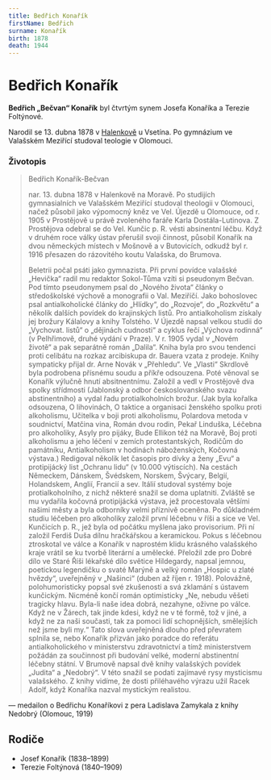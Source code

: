 ```yaml
---
title: Bedřich Konařík
firstName: Bedřich
surname: Konařík
birth: 1878
death: 1944
---
```

# Bedřich Konařík

**Bedřich „Bečvan“ Konařík** byl čtvrtým synem Josefa Konaříka a Terezie Foltýnové.

Narodil se 13. dubna 1878 v [Halenkově](https://cs.wikipedia.org/wiki/Halenkov) u Vsetína. Po gymnázium ve Valašském Meziřící studoval teologie v Olomouci.


### Životopis

> Bedřich Konařík-Bečvan
>
> nar. 13. dubna 1878 v Halenkově na Moravě. Po studijích gymnasialních ve Valašském Meziřící studoval theologii v Olomouci, načež působil jako výpomocný kněz ve Vel. Újezdě u Olomouce, od r. 1905 v Prostějově u právě zvoleného faráře Karla Dostála-Lutinova. Z Prostějova odebral se do Vel. Kunčic p. R. vésti absinentní léčbu. Když v druhém roce války ústav přerušil svoji činnost, působil Konařík na dvou německých místech v Mošnově a v Butovicích, odkudž byl r. 1916 přesazen do rázovitého koutu Valašska, do Brumova.
>
> Beletrii počal psáti jako gymnazista. Při první povídce valašské „Hevička“ radil mu redaktor Sokol-Tůma vzíti si pseudonym Bečvan. Pod tímto pseudonymem psal do „Nového života“ články o středoškolské výchově a monografii o Val. Meziříčí. Jako bohoslovec psal antialkoholické články do „Hlídky“, do „Rozvoje“, do „Rozkvětu“ a několik dalších povídek do krajinských listů. Pro antialkoholism získaly jej brožury Kálalovy a knihy Tolstého. V Újezdě napsal velkou studii do „Vychovat. listů“ o „dějinách cudnosti“ a cyklus řečí „Výchova rodinná“ (v Pelhřimově, druhé vydání v Praze). V r. 1905 vydal v „Novém životě“ a pak separátně román „Dalila“. Kniha byla pro svou tendenci proti celibátu na rozkaz arcibiskupa dr. Bauera vzata z prodeje. Knihy sympaticky přijal dr. Arne Novák v „Přehledu“. Ve „Vlasti“ Skrdlově byla podrobena přísnému soudu a příkře odsouzena. Poté věnoval se Konařík výlučně hnutí absitnentnímu. Založil a vedl v Prostějově dva spolky střídmosti (Jablonský a odbor českoslovanského svazu abstinentního) a vydal řadu protialkoholních brožur. (Jak byla kořalka odsouzena, O lihovinách, O taktice a organisaci ženského spolku proti alkoholismu, Učitelka v boji proti alkoholismu, Polardova metoda v soudnictví, Matčina vina, Román dvou rodin, Pekař Linduška, Léčebna pro alkoholiky, Asyly pro pijáky, Bude Ellikon též na Moravě, Boj proti alkoholismu a jeho léčení v zemích protestantských, Rodičům do památníku, Antialkoholism v hodinách náboženských, Kočovná výstava.) Redigoval několik let časopis pro dívky a ženy „Evu“ a protipijácký list „Ochranu lidu“ (v 10.000 výtiscích). Na cestách Německem, Dánskem, Švédskem, Norskem, Švýcary, Belgií, Holandskem, Anglií, Francií a sev. Itálií studoval systémy boje protialkoholního, z nichž některé snažil se doma uplatniti. Zvláště se mu vydařila kočovná protipijácká výstava, jež procestovala většími našimi městy a byla odborníky velmi příznivě oceněna. Po důkladném studiu léčeben pro alkoholiky založil první léčebnu v říši a sice ve Vel. Kunčicích p. R., jež byla od počátku myšlena jako provisorium. Při ní založil Ferdiš Duša dílnu hračkářskou a keramickou. Pokus s léčebnou ztroskotal ve válce a Konařík v naprostém klidu krásného valašského kraje vrátil se ku tvorbě literární a umělecké. Přeložil zde pro Dobré dílo ve Staré Říši lékařské dílo světice Hildegardy, napsal jemnou, poetickou legendičku o svaté Marýně a velký román „Hospic u zlaté hvězdy“, uveřejněný v „Našinci“ (duben až říjen r. 1918). Polovážně, polohumoristicky popsal své zkušenosti a svá zklamání s ústavem kunčickým. Nicméně končí román optimisticky „Ne, nebudu věšeti tragicky hlavu. Byla-li naše idea dobrá, nezahyne, oživne po válce. Když ne v Žárech, tak jinde kdesi, když ne v té formě, tož v jiné, a když ne za naši současti, tak za pomoci lidí schopnějších, smělejších než jsme byli my.“ Tato slova uveřejněná dlouho před převratem splnila se, nebo Konařík přizván jako poradce do referátu antialkoholického v ministerstvu zdravotnictví a tímž ministerstvem požádán za součinnost při budování velké, moderní abstinentní léčebny státní. V Brumově napsal dvě knihy valašských povídek „Judita“ a „Nedobrý“. V této snažil se podati zajímavé rysy mysticismu valašského. Z knihy vidíme, že dosti přiléhavého výrazu užil Racek Adolf, když Konaříka nazval mystickým realistou.

— medailon o Bedřichu Konaříkovi z pera Ladislava Zamykala z knihy Nedobrý (Olomouc, 1919)


## Rodiče

- Josef Konařík (1838–1899)
- Terezie Foltýnová (1840–1909)
